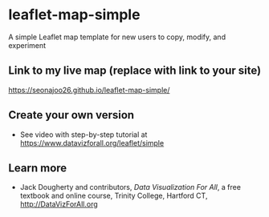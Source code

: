 # leaflet-map-simple
A simple Leaflet map template for new users to copy, modify, and experiment

## Link to my live map (replace with link to your site)

https://seonajoo26.github.io/leaflet-map-simple/

## Create your own version
- See video with step-by-step tutorial at https://www.datavizforall.org/leaflet/simple

## Learn more
- Jack Dougherty and contributors, *Data Visualization For All*, a free textbook and online course, Trinity College, Hartford CT, http://DataVizForAll.org
